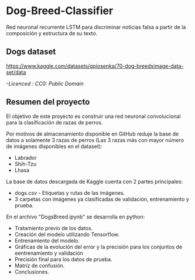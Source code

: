 # Dog-Breed-Classifier
Red neuronal recurrente LSTM para discriminar noticias falsa a partir de la composición y estructura de su texto.

## Dogs dataset 
https://www.kaggle.com/datasets/gpiosenka/70-dog-breedsimage-data-set/data

*-Licenced : CC0: Public Domain*

## Resumen del proyecto
El objetivo de este proyecto es construir una red neuronal convolucional para la clasificación de razas de perros.

Por motivos de almacenamiento disponible en GitHub reduje la base de datos a solamente 3 razas de perros 
(Las 3 razas más con mayor número de imágenes disponibles en el dataset):
- Labrador
- Shih-Tzu
- Lhasa


La base de datos descargada de Kaggle cuenta con 2 partes principales:
- dogs.csv - Etiquetas y rutas de las imágenes.
- 3 carpetas con imágenes ya clasificadas de validación, entrenamiento y prueba.

En el archivo "DogsBreed.ipynb" se desarrolla en python:
- Tratamiento previo de los datos.
- Creación del modelo utilizando Tensorflow.
- Entrenamiento del modelo.
- Gráficas de la evolución del error y la precisión para los conjuntos de eentrenamiento y validación
- Precisión final para los datos de prueba.
- Matríz de confusión.
- Conclusiones.
